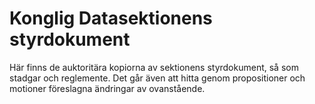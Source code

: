 # Konglig Datasektionens styrdokument

Här finns de auktoritära kopiorna av sektionens styrdokument,
så som stadgar och reglemente. Det går även att hitta genom propositioner och
motioner föreslagna ändringar av ovanstående.
